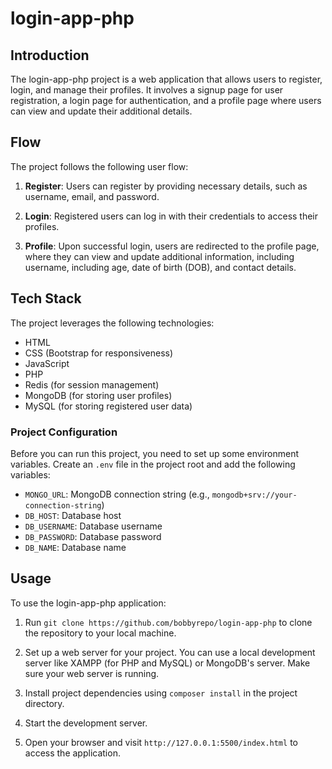 # login-app-php

## Introduction

The login-app-php project is a web application that allows users to register, login, and manage their profiles. It involves a signup page for user registration, a login page for authentication, and a profile page where users can view and update their additional details.

## Flow

The project follows the following user flow:

1. **Register**: Users can register by providing necessary details, such as username, email, and password. 

2. **Login**: Registered users can log in with their credentials to access their profiles.

3. **Profile**: Upon successful login, users are redirected to the profile page, where they can view and update additional information, including username, including age, date of birth (DOB), and contact details.


## Tech Stack

The project leverages the following technologies:

- HTML
- CSS (Bootstrap for responsiveness)
- JavaScript
- PHP
- Redis (for session management)
- MongoDB (for storing user profiles)
- MySQL (for storing registered user data)

### Project Configuration

Before you can run this project, you need to set up some environment variables. Create an `.env` file in the project root and add the following variables:

- `MONGO_URL`: MongoDB connection string (e.g., `mongodb+srv://your-connection-string`)
- `DB_HOST`: Database host 
- `DB_USERNAME`: Database username 
- `DB_PASSWORD`: Database password 
- `DB_NAME`: Database name

## Usage

To use the login-app-php application:

1. Run `git clone https://github.com/bobbyrepo/login-app-php` to clone the repository to your local machine.

2. Set up a web server for your project. You can use a local development server like XAMPP (for PHP and MySQL) or MongoDB's server. Make sure your web server is running.

3. Install project dependencies using `composer install` in the project directory.

4. Start the development server.

5. Open your browser and visit `http://127.0.0.1:5500/index.html` to access the application.

